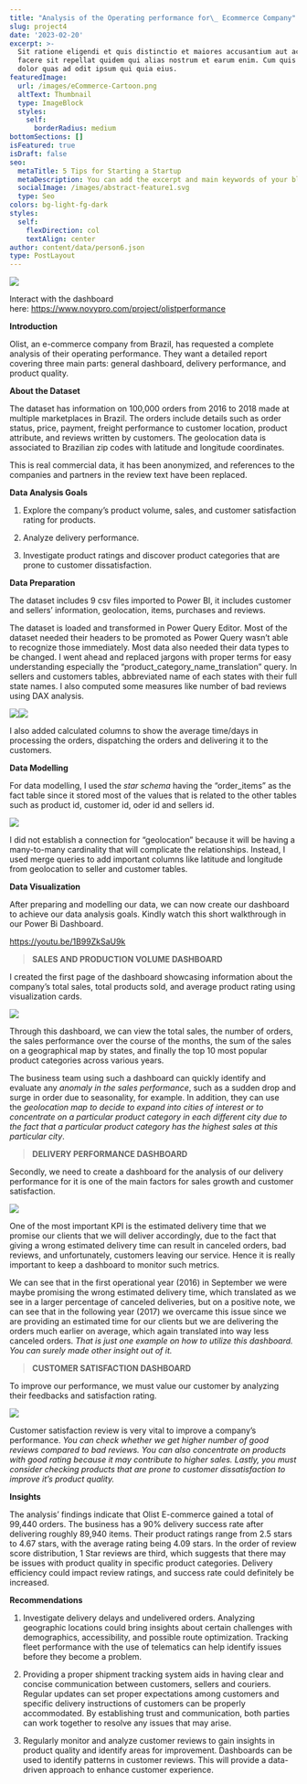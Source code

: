 ```yaml
---
title: "Analysis of the Operating performance for\_ Ecommerce Company"
slug: project4
date: '2023-02-20'
excerpt: >-
  Sit ratione eligendi et quis distinctio et maiores accusantium aut accusamus
  facere sit repellat quidem qui alias nostrum et earum enim. Cum quis sint eos
  dolor quas ad odit ipsum qui quia eius.
featuredImage:
  url: /images/eCommerce-Cartoon.png
  altText: Thumbnail
  type: ImageBlock
  styles:
    self:
      borderRadius: medium
bottomSections: []
isFeatured: true
isDraft: false
seo:
  metaTitle: 5 Tips for Starting a Startup
  metaDescription: You can add the excerpt and main keywords of your blog post here.
  socialImage: /images/abstract-feature1.svg
  type: Seo
colors: bg-light-fg-dark
styles:
  self:
    flexDirection: col
    textAlign: center
author: content/data/person6.json
type: PostLayout
---
```

![](/images/Screenshot%202023-03-09%20202510.png)

Interact with the dashboard here: <https://www.novypro.com/project/olistperformance>

**Introduction**

Olist, an e-commerce company from Brazil, has requested a complete analysis of their operating performance. They want a detailed report covering three main parts: general dashboard, delivery performance, and product quality.

**About the Dataset**

The dataset has information on 100,000 orders from 2016 to 2018 made at multiple marketplaces in Brazil. The orders include details such as order status, price, payment, freight performance to customer location, product attribute, and reviews written by customers. The geolocation data is associated to Brazilian zip codes with latitude and longitude coordinates.

This is real commercial data, it has been anonymized, and references to the companies and partners in the review text have been replaced.

**Data Analysis Goals**

1.  Explore the company’s product volume, sales, and customer satisfaction rating for products.

2.  Analyze delivery performance.

3.  Investigate product ratings and discover product categories that are prone to customer dissatisfaction.

**Data Preparation**

The dataset includes 9 csv files imported to Power BI, it includes customer and sellers’ information, geolocation, items, purchases and reviews.

The dataset is loaded and transformed in Power Query Editor. Most of the dataset needed their headers to be promoted as Power Query wasn’t able to recognize those immediately. Most data also needed their data types to be changed. I went ahead and replaced jargons with proper terms for easy understanding especially the “product_category_name_translation” query. In sellers and customers tables, abbreviated name of each states with their full state names. I also computed some measures like number of bad reviews using DAX analysis.

![](https://miro.medium.com/v2/resize:fit:683/1*I_HGrBnxVptNrs0idU-D7g.png)![](https://miro.medium.com/v2/resize:fit:687/1*BhhWq0-mUhrJ70JYNsvthg.png)

I also added calculated columns to show the average time/days in processing the orders, dispatching the orders and delivering it to the customers.

**Data Modelling**

For data modelling, I used the *star schema* having the “order_items” as the fact table since it stored most of the values that is related to the other tables such as product id, customer id, oder id and sellers id.

![](https://miro.medium.com/v2/resize:fit:544/1*RnAa2dIEytrrp4VcdhACgA.png)

I did not establish a connection for “geolocation” because it will be having a many-to-many cardinality that will complicate the relationships. Instead, I used merge queries to add important columns like latitude and longitude from geolocation to seller and customer tables.

**Data Visualization**

After preparing and modelling our data, we can now create our dashboard to achieve our data analysis goals. Kindly watch this short walkthrough in our Power Bi Dashboard.

<https://youtu.be/1B99ZkSaU9k>

> **SALES AND PRODUCTION VOLUME DASHBOARD**

I created the first page of the dashboard showcasing information about the company’s total sales, total products sold, and average product rating using visualization cards.

![](https://miro.medium.com/v2/resize:fit:700/1*TU78fOq0Pt5n-xeax5vEdQ.png)

Through this dashboard, we can view the total sales, the number of orders, the sales performance over the course of the months, the sum of the sales on a geographical map by states, and finally the top 10 most popular product categories across various years.

The business team using such a dashboard can quickly identify and evaluate any *anomaly in the sales performance*, such as a sudden drop and surge in order due to seasonality, for example. In addition, they can use the *geolocation map to decide to expand into cities of interest or to concentrate on a particular product category in each different city due to the fact that a particular product category has the highest sales at this particular city*.

> **DELIVERY PERFORMANCE DASHBOARD**

Secondly, we need to create a dashboard for the analysis of our delivery performance for it is one of the main factors for sales growth and customer satisfaction.

![](https://miro.medium.com/v2/resize:fit:700/1*VZRWju8xMcxNF-A57m932w.png)

One of the most important KPI is the estimated delivery time that we promise our clients that we will deliver accordingly, due to the fact that giving a wrong estimated delivery time can result in canceled orders, bad reviews, and unfortunately, customers leaving our service. Hence it is really important to keep a dashboard to monitor such metrics.

We can see that in the first operational year (2016) in September we were maybe promising the wrong estimated delivery time, which translated as we see in a larger percentage of canceled deliveries, but on a positive note, we can see that in the following year (2017) we overcame this issue since we are providing an estimated time for our clients but we are delivering the orders much earlier on average, which again translated into way less canceled orders. *That is just one example on how to utilize this dashboard. You can surely made other insight out of it.*

> **CUSTOMER SATISFACTION DASHBOARD**

To improve our performance, we must value our customer by analyzing their feedbacks and satisfaction rating.

![](https://miro.medium.com/v2/resize:fit:700/1*lnT3x1shqMfKkEOA4kP4Kg.png)

Customer satisfaction review is very vital to improve a company’s performance. *You can check whether we get higher number of good reviews compared to bad reviews. You can also concentrate on products with good rating because it may contribute to higher sales. Lastly, you must consider checking products that are prone to customer dissatisfaction to improve it’s product quality.*

**Insights**

The analysis’ findings indicate that Olist E-commerce gained a total of 99,440 orders. The business has a 90% delivery success rate after delivering roughly 89,940 items. Their product ratings range from 2.5 stars to 4.67 stars, with the average rating being 4.09 stars. In the order of review score distribution, 1 Star reviews are third, which suggests that there may be issues with product quality in specific product categories. Delivery efficiency could impact review ratings, and success rate could definitely be increased.

**Recommendations**

1.  Investigate delivery delays and undelivered orders. Analyzing geographic locations could bring insights about certain challenges with demographics, accessibility, and possible route optimization. Tracking fleet performance with the use of telematics can help identify issues before they become a problem.

2.  Providing a proper shipment tracking system aids in having clear and concise communication between customers, sellers and couriers. Regular updates can set proper expectations among customers and specific delivery instructions of customers can be properly accommodated. By establishing trust and communication, both parties can work together to resolve any issues that may arise.

3.  Regularly monitor and analyze customer reviews to gain insights in product quality and identify areas for improvement. Dashboards can be used to identify patterns in customer reviews. This will provide a data-driven approach to enhance customer experience.



